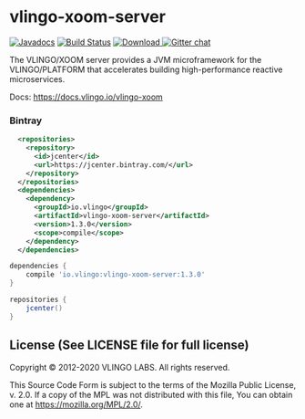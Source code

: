 # vlingo-xoom-server

[![Javadocs](http://javadoc.io/badge/io.vlingo/vlingo-xoom-server.svg?color=brightgreen)](http://javadoc.io/doc/io.vlingo/vlingo-xoom-server) [![Build Status](https://travis-ci.org/vlingo/vlingo-xoom-server.svg?branch=master)](https://travis-ci.org/vlingo/vlingo-xoom-server) [ ![Download](https://api.bintray.com/packages/vlingo/vlingo-platform-java/vlingo-xoom-server/images/download.svg) ](https://bintray.com/vlingo/vlingo-platform-java/vlingo-xoom-server/_latestVersion) [![Gitter chat](https://badges.gitter.im/gitterHQ/gitter.png)](https://gitter.im/vlingo-platform-java/xoom-server)

The VLINGO/XOOM server provides a JVM microframework for the VLINGO/PLATFORM that accelerates building high-performance reactive microservices.

Docs: https://docs.vlingo.io/vlingo-xoom

### Bintray

```xml
  <repositories>
    <repository>
      <id>jcenter</id>
      <url>https://jcenter.bintray.com/</url>
    </repository>
  </repositories>
  <dependencies>
    <dependency>
      <groupId>io.vlingo</groupId>
      <artifactId>vlingo-xoom-server</artifactId>
      <version>1.3.0</version>
      <scope>compile</scope>
    </dependency>
  </dependencies>
```

```gradle
dependencies {
    compile 'io.vlingo:vlingo-xoom-server:1.3.0'
}

repositories {
    jcenter()
}
```

License (See LICENSE file for full license)
-------------------------------------------
Copyright © 2012-2020 VLINGO LABS. All rights reserved.

This Source Code Form is subject to the terms of the
Mozilla Public License, v. 2.0. If a copy of the MPL
was not distributed with this file, You can obtain
one at https://mozilla.org/MPL/2.0/.
